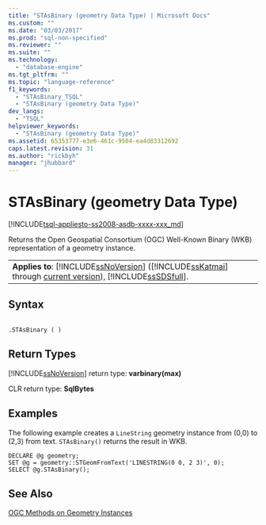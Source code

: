 ```yaml
---
title: "STAsBinary (geometry Data Type) | Microsoft Docs"
ms.custom: ""
ms.date: "03/03/2017"
ms.prod: "sql-non-specified"
ms.reviewer: ""
ms.suite: ""
ms.technology: 
  - "database-engine"
ms.tgt_pltfrm: ""
ms.topic: "language-reference"
f1_keywords: 
  - "STAsBinary_TSQL"
  - "STAsBinary (geometry Data Type)"
dev_langs: 
  - "TSQL"
helpviewer_keywords: 
  - "STAsBinary (geometry Data Type)"
ms.assetid: 65353777-e3e6-461c-9504-ea4d83312692
caps.latest.revision: 31
ms.author: "rickbyh"
manager: "jhubbard"
---
```

# STAsBinary (geometry Data Type)
[!INCLUDE[tsql-appliesto-ss2008-asdb-xxxx-xxx_md](../../../relational-databases/import-export/includes/tsql-appliesto-ss2008-asdb-xxxx-xxx-md.md)]

  Returns the Open Geospatial Consortium (OGC) Well-Known Binary (WKB) representation of a geometry instance.  
  
||  
|-|  
|**Applies to**: [!INCLUDE[ssNoVersion](../../../a9notintoc/includes/ssnoversion-md.md)] ([!INCLUDE[ssKatmai](../../../a9notintoc/includes/sskatmai-md.md)] through [current version](http://go.microsoft.com/fwlink/p/?LinkId=299658)), [!INCLUDE[ssSDSfull](../../../a9retired/includes/sssdsfull-md.md)].|  
  
## Syntax  
  
```  
  
.STAsBinary ( )  
```  
  
## Return Types  
 [!INCLUDE[ssNoVersion](../../../a9notintoc/includes/ssnoversion-md.md)] return type: **varbinary(max)**  
  
 CLR return type: **SqlBytes**  
  
## Examples  
 The following example creates a `LineString` geometry instance from (0,0) to (2,3) from text. `STAsBinary()` returns the result in WKB.  
  
```  
DECLARE @g geometry;  
SET @g = geometry::STGeomFromText('LINESTRING(0 0, 2 3)', 0);  
SELECT @g.STAsBinary();  
```  
  
## See Also  
 [OGC Methods on Geometry Instances](../../../t-sql/data-types/ogc-methods-on-geometry-instances.md)  
  
  